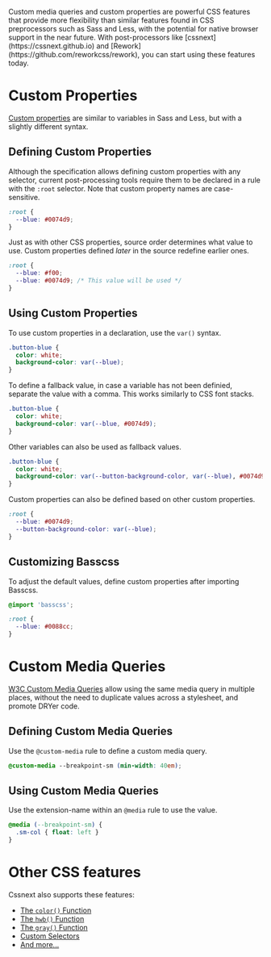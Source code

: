 
<p class="h3">
  Custom media queries and custom properties are powerful CSS features that
  provide more flexibility than similar features found in CSS preprocessors such as Sass and Less,
  with the potential for native browser support in the near future.
  With post-processors like [cssnext](https://cssnext.github.io) and [Rework](https://github.com/reworkcss/rework), you can start using these features today.
</p>

# Custom Properties

[Custom properties](http://dev.w3.org/csswg/css-variables/) are similar to variables in Sass and Less, but with a slightly different syntax.

## Defining Custom Properties

Although the specification allows defining custom properties with any selector, current post-processing tools require them to be declared in a rule with the `:root` selector. Note that custom property names are case-sensitive.

```css
:root {
  --blue: #0074d9;
}
```

Just as with other CSS properties, source order determines what value to use. Custom properties defined *later* in the source redefine earlier ones.

```css
:root {
  --blue: #f00;
  --blue: #0074d9; /* This value will be used */
}
```


## Using Custom Properties

To use custom properties in a declaration, use the `var()` syntax.

```css
.button-blue {
  color: white;
  background-color: var(--blue);
}
```

To define a fallback value, in case a variable has not been definied, separate the value with a comma. This works similarly to CSS font stacks.

```css
.button-blue {
  color: white;
  background-color: var(--blue, #0074d9);
}
```

Other variables can also be used as fallback values.

```css
.button-blue {
  color: white;
  background-color: var(--button-background-color, var(--blue), #0074d9);
}
```

Custom properties can also be defined based on other custom properties.

```css
:root {
  --blue: #0074d9;
  --button-background-color: var(--blue);
}
```

## Customizing Basscss

To adjust the default values, define custom properties after importing Basscss.

```css
@import 'basscss';

:root {
  --blue: #0088cc;
}
```


# Custom Media Queries

[W3C Custom Media Queries](http://dev.w3.org/csswg/mediaqueries/#custom-mq) allow using the same media query in multiple places, without the need to duplicate values across a stylesheet, and promote DRYer code.

## Defining Custom Media Queries

Use the `@custom-media` rule to define a custom media query.

```css
@custom-media --breakpoint-sm (min-width: 40em);
```

## Using Custom Media Queries

Use the extension-name within an `@media` rule to use the value.

```css
@media (--breakpoint-sm) {
  .sm-col { float: left }
}
```

# Other CSS features

Cssnext also supports these features:

- [The `color()` Function](http://dev.w3.org/csswg/css-color/#modifying-colors)
- [The `hwb()` Function](http://dev.w3.org/csswg/css-color/#the-hwb-notation)
- [The `gray()` Function](http://dev.w3.org/csswg/css-color/#grays)
- [Custom Selectors](http://dev.w3.org/csswg/css-extensions/#custom-selectors)
- [And more...](https://github.com/cssnext/cssnext#features)

